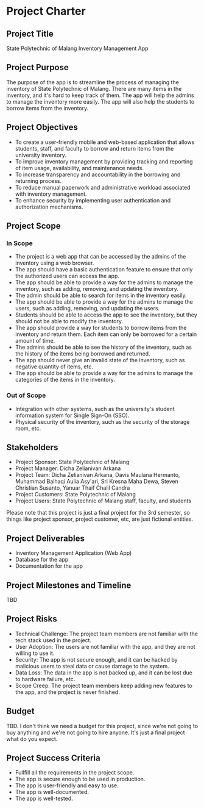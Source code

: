 # Project Charter

## Project Title

State Polytechnic of Malang Inventory Management App

## Project Purpose

The purpose of the app is to streamline the process of managing the inventory of State Polytechnic of Malang. There are many items in the inventory, and it's hard to keep track of them. The app will help the admins to manage the inventory more easily. The app will also help the students to borrow items from the inventory.

## Project Objectives

- To create a user-friendly mobile and web-based application that allows students, staff, and faculty to borrow and return items from the university inventory.
- To improve inventory management by providing tracking and reporting of item usage, availability, and maintenance needs.
- To increase transparency and accountability in the borrowing and returning process.
- To reduce manual paperwork and administrative workload associated with inventory management.
- To enhance security by implementing user authentication and authorization mechanisms.

## Project Scope

### In Scope

- The project is a web app that can be accessed by the admins of the inventory using a web browser.
- The app should have a basic authentication feature to ensure that only the authorized users can access the app.
- The app should be able to provide a way for the admins to manage the inventory, such as adding, removing, and updating the inventory.
- The admin should be able to search for items in the inventory easily.
- The app should be able to provide a way for the admins to manage the users, such as adding, removing, and updating the users.
- Students should be able to access the app to see the inventory, but they should not be able to modify the inventory.
- The app should provide a way for students to borrow items from the inventory and return them. Each item can only be borrowed for a certain amount of time.
- The admins should be able to see the history of the inventory, such as the history of the items being borrowed and returned.
- The app should never give an invalid state of the inventory, such as negative quantity of items, etc.
- The app should be able to provide a way for the admins to manage the categories of the items in the inventory.

### Out of Scope

- Integration with other systems, such as the university's student information system for Single Sign-On (SSO).
- Physical security of the inventory, such as the security of the storage room, etc.

## Stakeholders

- Project Sponsor: State Polytechnic of Malang
- Project Manager: Dicha Zelianivan Arkana
- Project Team: Dicha Zelianivan Arkana, Davis Maulana Hermanto, Muhammad Baihaqi Aulia Asy'ari, Sri Kresna Maha Dewa, Steven Christian Susanto, Yanuar Thaif Chalil Candra
- Project Customers: State Polytechnic of Malang
- Project Users: State Polytechnic of Malang staff, faculty, and students

Please note that this project is just a final project for the 3rd semester, so things like project sponsor, project customer, etc, are just fictional entities.

## Project Deliverables

- Inventory Management Application (Web App)
- Database for the app
- Documentation for the app

## Project Milestones and Timeline

TBD

## Project Risks

- Technical Challenge: The project team members are not familiar with the tech stack used in the project.
- User Adoption: The users are not familiar with the app, and they are not willing to use it.
- Security: The app is not secure enough, and it can be hacked by malicious users to steal data or cause damage to the system.
- Data Loss: The data in the app is not backed up, and it can be lost due to hardware failure, etc.
- Scope Creep: The project team members keep adding new features to the app, and the project is never finished.

## Budget

TBD. I don't think we need a budget for this project, since we're not going to buy anything and we're not going to hire anyone. It's just a final project what do you expect.

## Project Success Criteria

- Fullfill all the requirements in the project scope.
- The app is secure enough to be used in production.
- The app is user-friendly and easy to use.
- The app is well-documented.
- The app is well-tested.
